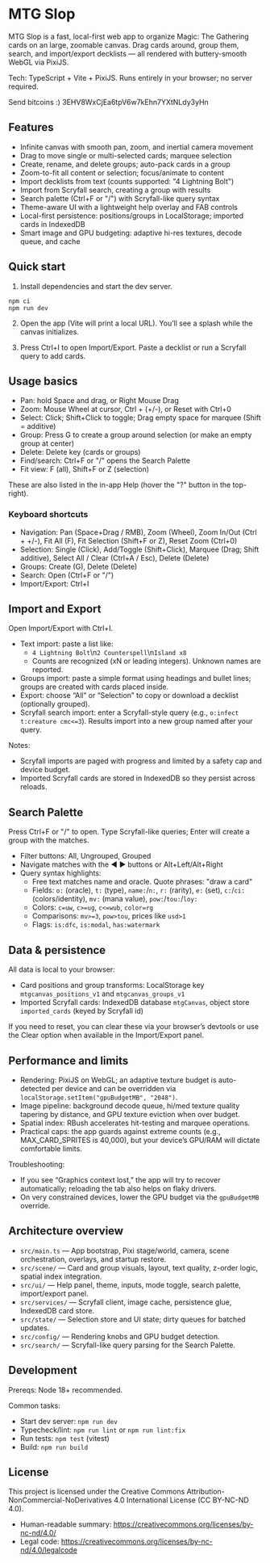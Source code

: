 # MTG Slop

MTG Slop is a fast, local-first web app to organize Magic: The Gathering cards on an large, zoomable canvas. Drag cards around, group them, search, and import/export decklists — all rendered with buttery-smooth WebGL via PixiJS.

Tech: TypeScript + Vite + PixiJS. Runs entirely in your browser; no server required.

Send bitcoins :) 3EHV8WxCjEa6tpV6w7kEhn7YXtNLdy3yHn

## Features

- Infinite canvas with smooth pan, zoom, and inertial camera movement
- Drag to move single or multi-selected cards; marquee selection
- Create, rename, and delete groups; auto-pack cards in a group
- Zoom-to-fit all content or selection; focus/animate to content
- Import decklists from text (counts supported: "4 Lightning Bolt")
- Import from Scryfall search, creating a group with results
- Search palette (Ctrl+F or "/") with Scryfall-like query syntax
- Theme-aware UI with a lightweight help overlay and FAB controls
- Local-first persistence: positions/groups in LocalStorage; imported cards in IndexedDB
- Smart image and GPU budgeting: adaptive hi-res textures, decode queue, and cache

## Quick start

1) Install dependencies and start the dev server.

```
npm ci
npm run dev
```

2) Open the app (Vite will print a local URL). You’ll see a splash while the canvas initializes.

3) Press Ctrl+I to open Import/Export. Paste a decklist or run a Scryfall query to add cards.

## Usage basics

- Pan: hold Space and drag, or Right Mouse Drag
- Zoom: Mouse Wheel at cursor, Ctrl + (+/-), or Reset with Ctrl+0
- Select: Click; Shift+Click to toggle; Drag empty space for marquee (Shift = additive)
- Group: Press G to create a group around selection (or make an empty group at center)
- Delete: Delete key (cards or groups)
- Find/search: Ctrl+F or "/" opens the Search Palette
- Fit view: F (all), Shift+F or Z (selection)

These are also listed in the in-app Help (hover the "?" button in the top-right).

### Keyboard shortcuts

- Navigation: Pan (Space+Drag / RMB), Zoom (Wheel), Zoom In/Out (Ctrl + +/-), Fit All (F), Fit Selection (Shift+F or Z), Reset Zoom (Ctrl+0)
- Selection: Single (Click), Add/Toggle (Shift+Click), Marquee (Drag; Shift additive), Select All / Clear (Ctrl+A / Esc), Delete (Delete)
- Groups: Create (G), Delete (Delete)
- Search: Open (Ctrl+F or "/")
- Import/Export: Ctrl+I

## Import and Export

Open Import/Export with Ctrl+I.

- Text import: paste a list like:
  - `4 Lightning Bolt`\n`2 Counterspell`\n`Island x8`
  - Counts are recognized (xN or leading integers). Unknown names are reported.
- Groups import: paste a simple format using headings and bullet lines; groups are created with cards placed inside.
- Export: choose “All” or “Selection” to copy or download a decklist (optionally grouped).
- Scryfall search import: enter a Scryfall-style query (e.g., `o:infect t:creature cmc<=3`). Results import into a new group named after your query.

Notes:
- Scryfall imports are paged with progress and limited by a safety cap and device budget.
- Imported Scryfall cards are stored in IndexedDB so they persist across reloads.

## Search Palette

Press Ctrl+F or "/" to open. Type Scryfall-like queries; Enter will create a group with the matches.

- Filter buttons: All, Ungrouped, Grouped
- Navigate matches with the ◀ ▶ buttons or Alt+Left/Alt+Right
- Query syntax highlights:
  - Free text matches name and oracle. Quote phrases: "draw a card"
  - Fields: `o:` (oracle), `t:` (type), `name:`/`n:`, `r:` (rarity), `e:` (set), `c:`/`ci:` (colors/identity), `mv:` (mana value), `pow:`/`tou:`/`loy:`
  - Colors: `c=uw`, `c>=ug`, `c<=wub`, `color=rg`
  - Comparisons: `mv>=3`, `pow>tou`, prices like `usd>1`
  - Flags: `is:dfc`, `is:modal`, `has:watermark`

## Data & persistence

All data is local to your browser:

- Card positions and group transforms: LocalStorage key `mtgcanvas_positions_v1` and `mtgcanvas_groups_v1`
- Imported Scryfall cards: IndexedDB database `mtgCanvas`, object store `imported_cards` (keyed by Scryfall id)

If you need to reset, you can clear these via your browser’s devtools or use the Clear option when available in the Import/Export panel.

## Performance and limits

- Rendering: PixiJS on WebGL; an adaptive texture budget is auto-detected per device and can be overridden via `localStorage.setItem("gpuBudgetMB", "2048")`.
- Image pipeline: background decode queue, hi/med texture quality tapering by distance, and GPU texture eviction when over budget.
- Spatial index: RBush accelerates hit-testing and marquee operations.
- Practical caps: the app guards against extreme counts (e.g., MAX_CARD_SPRITES is 40,000), but your device’s GPU/RAM will dictate comfortable limits.

Troubleshooting:
- If you see “Graphics context lost,” the app will try to recover automatically; reloading the tab also helps on flaky drivers.
- On very constrained devices, lower the GPU budget via the `gpuBudgetMB` override.

## Architecture overview

- `src/main.ts` — App bootstrap, Pixi stage/world, camera, scene orchestration, overlays, and startup restore.
- `src/scene/` — Card and group visuals, layout, text quality, z-order logic, spatial index integration.
- `src/ui/` — Help panel, theme, inputs, mode toggle, search palette, import/export panel.
- `src/services/` — Scryfall client, image cache, persistence glue, IndexedDB card store.
- `src/state/` — Selection store and UI state; dirty queues for batched updates.
- `src/config/` — Rendering knobs and GPU budget detection.
- `src/search/` — Scryfall-like query parsing for the Search Palette.

## Development

Prereqs: Node 18+ recommended.

Common tasks:

- Start dev server: `npm run dev`
- Typecheck/lint: `npm run lint` or `npm run lint:fix`
- Run tests: `npm test` (vitest)
- Build: `npm run build`

## License

This project is licensed under the Creative Commons Attribution-NonCommercial-NoDerivatives 4.0 International License (CC BY-NC-ND 4.0).

- Human-readable summary: https://creativecommons.org/licenses/by-nc-nd/4.0/
- Legal code: https://creativecommons.org/licenses/by-nc-nd/4.0/legalcode
